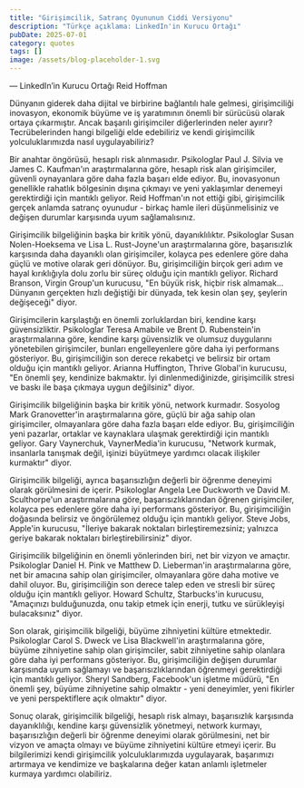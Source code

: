 ```yaml
---
title: "Girişimcilik, Satranç Oyununun Ciddi Versiyonu"
description: "Türkçe açıklama: LinkedIn'in Kurucu Ortağı"
pubDate: 2025-07-01
category: quotes
tags: []
image: /assets/blog-placeholder-1.svg
---
```


— LinkedIn’in Kurucu Ortağı Reid Hoffman

Dünyanın giderek daha dijital ve birbirine bağlantılı hale gelmesi, girişimciliği inovasyon, ekonomik büyüme ve iş yaratımının önemli bir sürücüsü olarak ortaya çıkarmıştır. Ancak başarılı girişimciler diğerlerinden neler ayırır? Tecrübelerinden hangi bilgeliği elde edebiliriz ve kendi girişimcilik yolculuklarımızda nasıl uygulayabiliriz?

Bir anahtar öngörüsü, hesaplı risk alınmasıdır. Psikologlar Paul J. Silvia ve James C. Kaufman'ın araştırmalarına göre, hesaplı risk alan girişimciler, güvenli oynayanlara göre daha fazla başarı elde ediyor. Bu, inovasyonun genellikle rahatlık bölgesinin dışına çıkmayı ve yeni yaklaşımlar denemeyi gerektirdiği için mantıklı geliyor. Reid Hoffman'ın not ettiği gibi, girişimcilik gerçek anlamda satranç oyunudur - birkaç hamle ileri düşünmelisiniz ve değişen durumlar karşısında uyum sağlamalısınız.

Girişimcilik bilgeliğinin başka bir kritik yönü, dayanıklılıktır. Psikologlar Susan Nolen-Hoeksema ve Lisa L. Rust-Joyne'un araştırmalarına göre, başarısızlık karşısında daha dayanıklı olan girişimciler, kolayca pes edenlere göre daha güçlü ve motive olarak geri dönüyor. Bu, girişimciliğin birçok geri adım ve hayal kırıklığıyla dolu zorlu bir süreç olduğu için mantıklı geliyor. Richard Branson, Virgin Group'un kurucusu, "En büyük risk, hiçbir risk almamak... Dünyanın gerçekten hızlı değiştiği bir dünyada, tek kesin olan şey, şeylerin değişeceği" diyor.

Girişimcilerin karşılaştığı en önemli zorluklardan biri, kendine karşı güvensizliktir. Psikologlar Teresa Amabile ve Brent D. Rubenstein'in araştırmalarına göre, kendine karşı güvensizlik ve olumsuz duygularını yönetebilen girişimciler, bunları engelleyenlere göre daha iyi performans gösteriyor. Bu, girişimciliğin son derece rekabetçi ve belirsiz bir ortam olduğu için mantıklı geliyor. Arianna Huffington, Thrive Global'in kurucusu, "En önemli şey, kendinize bakmaktır. İyi dinlenmediğinizde, girişimcilik stresi ve baskı ile başa çıkmaya uygun değilsiniz" diyor.

Girişimcilik bilgeliğinin başka bir kritik yönü, network kurmadır. Sosyolog Mark Granovetter'in araştırmalarına göre, güçlü bir ağa sahip olan girişimciler, olmayanlara göre daha fazla başarı elde ediyor. Bu, girişimciliğin yeni pazarlar, ortaklar ve kaynaklara ulaşmak gerektirdiği için mantıklı geliyor. Gary Vaynerchuk, VaynerMedia'in kurucusu, "Network kurmak, insanlarla tanışmak değil, işinizi büyütmeye yardımcı olacak ilişkiler kurmaktır" diyor.

Girişimcilik bilgeliği, ayrıca başarısızlığın değerli bir öğrenme deneyimi olarak görülmesini de içerir. Psikologlar Angela Lee Duckworth ve David M. Sculthorpe'un araştırmalarına göre, başarısızlıklarından öğrenen girişimciler, kolayca pes edenlere göre daha iyi performans gösteriyor. Bu, girişimciliğin doğasında belirsiz ve öngörülemez olduğu için mantıklı geliyor. Steve Jobs, Apple'in kurucusu, "İleriye bakarak noktaları birleştiremezsiniz; yalnızca geriye bakarak noktaları birleştirebilirsiniz" diyor.

Girişimcilik bilgeliğinin en önemli yönlerinden biri, net bir vizyon ve amaçtır. Psikologlar Daniel H. Pink ve Matthew D. Lieberman'in araştırmalarına göre, net bir amacına sahip olan girişimciler, olmayanlara göre daha motive ve dahil oluyor. Bu, girişimciliğin son derece talep eden ve stresli bir süreç olduğu için mantıklı geliyor. Howard Schultz, Starbucks'in kurucusu, "Amaçınızı bulduğunuzda, onu takip etmek için enerji, tutku ve sürükleyişi bulacaksınız" diyor.

Son olarak, girişimcilik bilgeliği, büyüme zihniyetini kültüre etmektedir. Psikologlar Carol S. Dweck ve Lisa Blackwell'in araştırmalarına göre, büyüme zihniyetine sahip olan girişimciler, sabit zihniyetine sahip olanlara göre daha iyi performans gösteriyor. Bu, girişimciliğin değişen durumlar karşısında uyum sağlamayı ve başarısızlıklarından öğrenmeyi gerektirdiği için mantıklı geliyor. Sheryl Sandberg, Facebook'un işletme müdürü, "En önemli şey, büyüme zihniyetine sahip olmaktır - yeni deneyimler, yeni fikirler ve yeni perspektiflere açık olmaktır" diyor.

Sonuç olarak, girişimcilik bilgeliği, hesaplı risk almayı, başarısızlık karşısında dayanıklılığı, kendine karşı güvensizlik yönetmeyi, network kurmayı, başarısızlığın değerli bir öğrenme deneyimi olarak görülmesini, net bir vizyon ve amaçta olmayı ve büyüme zihniyetini kültüre etmeyi içerir. Bu bilgilerimizi kendi girişimcilik yolculuklarımızda uygulayarak, başarımızı artırmaya ve kendimize ve başkalarına değer katan anlamlı işletmeler kurmaya yardımcı olabiliriz.
